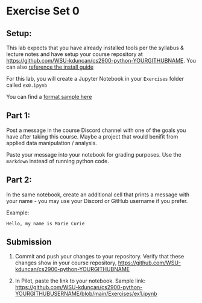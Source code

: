 # Exercise Set 0

## Setup:

This lab expects that you have already installed tools per the syllabus & lecture notes and have setup your course repository at https://github.com/WSU-kduncan/cs2900-python-YOURGITHUBNAME.  You can also [reference the install guide](https://github.com/pattonsgirl/SU2021-CS2900#Software)

For this lab, you will create a Jupyter Notebook in your `Exercises` folder called `ex0.ipynb`

You can find a [format sample here](ex1.ipynb)

## Part 1:

Post a message in the course Discord channel with one of the goals you have after taking this course.  Maybe a project that would benifit from applied data manipulation / analysis.

Paste your message into your notebook for grading purposes.  Use the `markdown` instead of running python code.

## Part 2:

In the same notebook, create an additional cell that prints a message with your name - you may use your Discord or GitHub username if you prefer.

Example:
```
Hello, my name is Marie Curie
```

## Submission

1. Commit and push your changes to your repository.  Verify that these changes show in your course repository, https://github.com/WSU-kduncan/cs2900-python-YOURGITHUBNAME

2. In Pilot, paste the link to your notebook.  Sample link: https://github.com/WSU-kduncan/cs2900-python-YOURGITHUBUSERNAME/blob/main/Exercises/ex1.ipynb